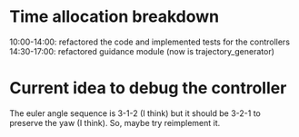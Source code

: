 # Time allocation breakdown

10:00-14:00: refactored the code and implemented tests for the controllers
14:30-17:00: refactored guidance module (now is trajectory_generator)

# Current idea to debug the controller
The euler angle sequence is 3-1-2 (I think) but it should be 3-2-1 to preserve the yaw (I think). So, maybe try reimplement it.